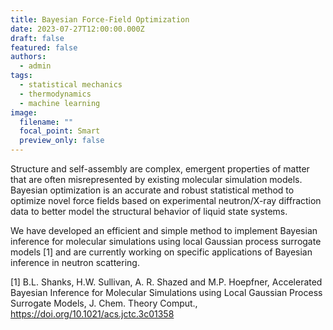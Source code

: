 ```yaml
---
title: Bayesian Force-Field Optimization
date: 2023-07-27T12:00:00.000Z
draft: false
featured: false
authors:
  - admin
tags:
  - statistical mechanics
  - thermodynamics
  - machine learning
image:
  filename: ""
  focal_point: Smart
  preview_only: false
---
```


Structure and self-assembly are complex, emergent properties of matter that are often misrepresented by existing molecular simulation models. Bayesian optimization is an accurate and robust statistical method to optimize novel force fields based on experimental neutron/X-ray diffraction data to better model the structural behavior of liquid state systems.

We have developed an efficient and simple method to implement Bayesian inference for molecular simulations using local Gaussian process surrogate models [1] and are currently working on specific applications of Bayesian inference in neutron scattering.

[1] B.L. Shanks, H.W. Sullivan, A. R. Shazed and M.P. Hoepfner, Accelerated Bayesian Inference for Molecular Simulations using Local Gaussian Process Surrogate Models, J. Chem. Theory Comput., https://doi.org/10.1021/acs.jctc.3c01358

